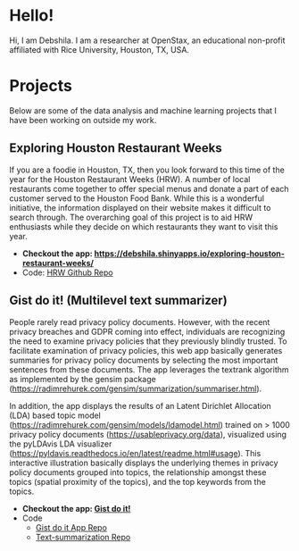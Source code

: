 # Hello!

Hi, I am Debshila. I am a researcher at OpenStax, an educational non-profit affiliated with Rice University, Houston, TX, USA. 

# Projects

Below are some of the data analysis and machine learning projects that I have been working on outside my work.

## Exploring Houston Restaurant Weeks

If you are a foodie in Houston, TX, then you look forward to this time of the year for the Houston Restaurant Weeks (HRW). A number of local restaurants come together to offer special menus and donate a part of each customer served to the Houston Food Bank. While this is a wonderful initiative, the information displayed on their website makes it difficult to search through. The overarching goal of this project is to aid HRW enthusiasts while they decide on which restaurants they want to visit this year.

- **Checkout the app: https://debshila.shinyapps.io/exploring-houston-restaurant-weeks/**  
- Code: [HRW Github Repo](https://github.com/debshila/exploring-houston-restaurant-weeks)

## Gist do it! (Multilevel text summarizer)

People rarely read privacy policy documents. However, with the recent privacy breaches and GDPR coming into effect, individuals are recognizing the need to examine privacy policies that they previously blindly trusted. To facilitate examination of privacy policies, this web app basically generates summaries for privacy policy documents by selecting the most important sentences from these documents. The app leverages the textrank algorithm as implemented by the gensim package (https://radimrehurek.com/gensim/summarization/summariser.html).

In addition, the app displays the results of an Latent Dirichlet Allocation (LDA) based topic model (https://radimrehurek.com/gensim/models/ldamodel.html) trained on > 1000 privacy policy documents (https://usableprivacy.org/data), visualized using the pyLDAvis LDA visualizer (https://pyldavis.readthedocs.io/en/latest/readme.html#usage). This interactive illustration basically displays the underlying themes in privacy policy documents grouped into topics, the relationship amongst these topics (spatial proximity of the topics), and the top keywords from the topics.

- **Checkout the app: [Gist do it!](http://gist-do-it.herokuapp.com)**
- Code
    - [Gist do it App Repo](https://github.com/debshila/gist-do-it)
    - [Text-summarization Repo](https://github.com/debshila/multilevel-text-summarization)

